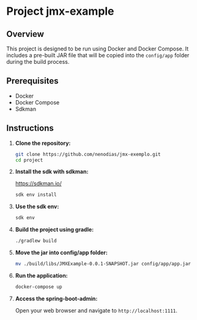 # Project jmx-example

## Overview

This project is designed to be run using Docker and Docker Compose. It includes a pre-built JAR file that will be copied into the `config/app` folder during the build process.

## Prerequisites

- Docker
- Docker Compose
- Sdkman

## Instructions

1. **Clone the repository:**

    ```sh
    git clone https://github.com/nenodias/jmx-exemplo.git
    cd project
    ```

2. **Install the sdk with sdkman:**

    https://sdkman.io/

    ```sh
    sdk env install
    ```

3. **Use the sdk env:**


    ```sh
    sdk env
    ```

4. **Build the project using gradle:**

    ```sh
    ./gradlew build
    ```

5. **Move the jar into config/app folder:**

    ```sh
    mv ./build/libs/JMXExample-0.0.1-SNAPSHOT.jar config/app/app.jar

    ```
6. **Run the application:**

    ```sh
    docker-compose up
    ```

7. **Access the spring-boot-admin:**

    Open your web browser and navigate to `http://localhost:1111`.


